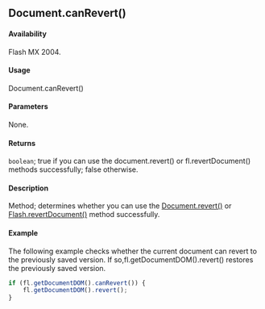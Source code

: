 ## Document.canRevert()

#### Availability

Flash MX 2004.

#### Usage

Document.canRevert()

#### Parameters

None.

#### Returns

`boolean`; true if you can use the document.revert() or fl.revertDocument() methods successfully;
false otherwise.

#### Description

Method; determines whether you can use the [Document.revert()](../Document_object/Document340.md) or [Flash.revertDocument()](../Flash_object/Flash61.md) method successfully.

#### Example

The following example checks whether the current document can revert to the previously saved version. If so,fl.getDocumentDOM().revert() restores the previously saved version.

```javascript
if (fl.getDocumentDOM().canRevert()) {
    fl.getDocumentDOM().revert();
}
```
